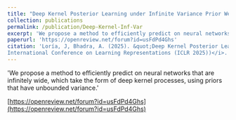 ```yaml
---
title: "Deep Kernel Posterior Learning under Infinite Variance Prior Weights"
collection: publications
permalink: /publication/Deep-Kernel-Inf-Var
excerpt: 'We propose a method to efficiently predict on neural networks that are infinitely wide, which take the form of deep kernel processes, using priors that have unbounded variance.'
paperurl: 'https://openreview.net/forum?id=usFdPd4Ghs'
citation: 'Loría, J, Bhadra, A. (2025). &quot;Deep Kernel Posterior Learning under Infinite Variance Prior Weights .&quot; <i>(The 13th
International Conference on Learning Representations (ICLR 2025))</i>.'
---
```

'We propose a method to efficiently predict on neural networks that are infinitely wide, which take the form of deep kernel processes, using priors that have unbounded variance.'

[https://openreview.net/forum?id=usFdPd4Ghs](https://openreview.net/forum?id=usFdPd4Ghs)
